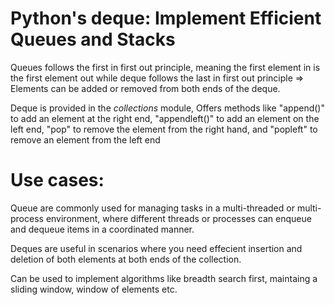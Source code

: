 # Python's deque: Implement Efficient Queues and Stacks

Queues follows the first in first out principle, meaning the first element in is the first element out while deque follows the last in first out principle => Elements can be added or removed from both ends of the deque.

Deque is provided in the *collections* module, Offers methods like "append()" to add an element at the right end, "appendleft()" to add an element on the left end, "pop" to remove the element from the right hand, and "popleft" to remove an element from the left end

# Use cases:
Queue are commonly used for managing tasks in a multi-threaded or multi-process environment, where different threads or processes can enqueue and dequeue items in a coordinated manner.

Deques are useful in scenarios where you need effecient insertion and deletion of both elements at both ends of the collection.

Can be used to implement algorithms like breadth search first, maintaing a sliding window, window of elements etc.